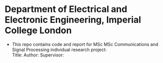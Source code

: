 # Department of Electrical and Electronic Engineering, Imperial College London<br/>
* This repo contains code and report for MSc MSc Communications and Signal Processing individual research project:<br/>
Title:
Author:
Supervisor:

